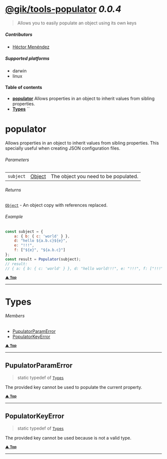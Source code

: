 # [@gik/tools-populator](https://github.com/gikmx/tools) *0.0.4*
> Allows you to easily populate an object using its own keys

##### Contributors
- [Héctor Menéndez](mailto:hector@gik.mx) []()

##### Supported platforms
- darwin
- linux

#### <a name="table-of-contents"></a> Table of contents
- **[populator](#populator)** Allows properties in an object to inherit values from sibling properties.
- **[Types](#Types)** ``


# <a name="populator"></a> populator

Allows properties in an object to inherit values from sibling properties.
This specially useful when creating JSON configuration files.

###### Parameters
<table>
    <tr>
        <td style="white-space: nowrap;">
            <code>subject</code>
        </td>
        <td style="white-space: nowrap;">
                <a href="#Object">Object</a>
        </td>
        <td>The object you need to be populated.</td>
    </tr>
</table>


###### Returns
 [`Object`](#Object) <span style="font-weight:normal"> - An object copy with references replaced.</span>
###### Example 
```js
const subject = {
    a: { b: { c: 'world' } },
    d: "hello ${a.b.c}${e}",
    e: "!!!",
    f: ["${e}", "${a.b.c}"]
};
const result = Populator(subject);
// result:
// { a: { b: { c: 'world' } }, d: "hello world!!!", e: "!!!", f: ["!!!", "world"] };
```

<small>**[▲ Top](#table-of-contents)**</small>

---

# <a name="Types"></a> Types

###### Members

- [PupulatorParamError](#Types.PupulatorParamError)
- [PopulatorKeyError](#Types.PopulatorKeyError)

<small>**[▲ Top](#table-of-contents)**</small>

---

## <a name="Types.PupulatorParamError"></a> PupulatorParamError
> static  typedef of [`Types`](#Types)


The provided key cannot be used to populate the current property.



<small>**[▲ Top](#Types)**</small>

---

## <a name="Types.PopulatorKeyError"></a> PopulatorKeyError
> static  typedef of [`Types`](#Types)


The provided key cannot be used because is not a valid type.



<small>**[▲ Top](#Types)**</small>

---


